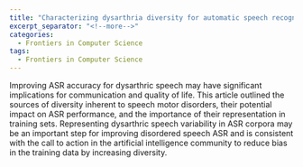 ```yaml
---
title: "Characterizing dysarthria diversity for automatic speech recognition: A clinical perspective."
excerpt_separator: "<!--more-->"
categories:
  - Frontiers in Computer Science
tags:
  - Frontiers in Computer Science
---
```


Improving ASR accuracy for dysarthric speech may have significant implications for communication and quality of life. This article outlined the sources of diversity inherent to speech motor disorders, their potential impact on ASR performance, and the importance of their representation in training sets. Representing dysarthric speech variability in ASR corpora may be an important step for improving disordered speech ASR and is consistent with the call to action in the artificial intelligence community to reduce bias in the training data by increasing diversity.
